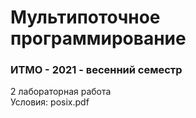 # Мультипоточное программирование
### ИТМО - 2021 - весенний семестр

2 лабораторная работа  
Условия: posix.pdf
